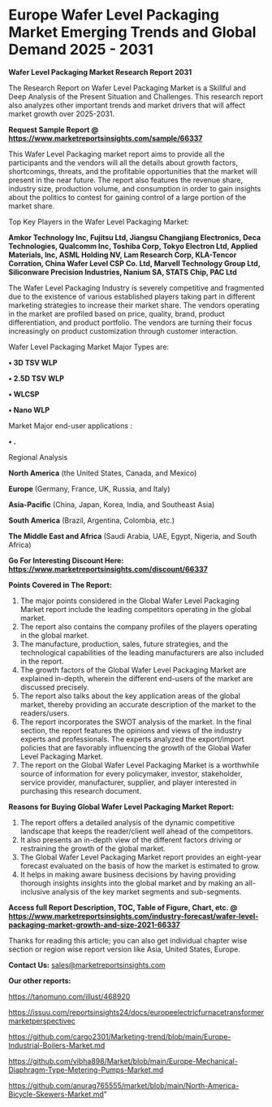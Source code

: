 # Europe Wafer Level Packaging Market Emerging Trends and Global Demand 2025 - 2031

<strong>Wafer Level Packaging Market Research Report 2031</strong>

The Research Report on Wafer Level Packaging Market is a Skillful and Deep Analysis of the Present Situation and Challenges. This research report also analyzes other important trends and market drivers that will affect market growth over 2025-2031.

<strong>Request Sample Report @ <a href=https://www.marketreportsinsights.com/sample/66337>https://www.marketreportsinsights.com/sample/66337</a></strong>

This Wafer Level Packaging market report aims to provide all the participants and the vendors will all the details about growth factors, shortcomings, threats, and the profitable opportunities that the market will present in the near future. The report also features the revenue share, industry size, production volume, and consumption in order to gain insights about the politics to contest for gaining control of a large portion of the market share.

Top Key Players in the Wafer Level Packaging Market:

<strong>Amkor Technology Inc, Fujitsu Ltd, Jiangsu Changjiang Electronics, Deca Technologies, Qualcomm Inc, Toshiba Corp, Tokyo Electron Ltd, Applied Materials, Inc, ASML Holding NV, Lam Research Corp, KLA-Tencor Corration, China Wafer Level CSP Co. Ltd, Marvell Technology Group Ltd, Siliconware Precision Industries, Nanium SA, STATS Chip, PAC Ltd</strong>

The Wafer Level Packaging Industry is severely competitive and fragmented due to the existence of various established players taking part in different marketing strategies to increase their market share. The vendors operating in the market are profiled based on price, quality, brand, product differentiation, and product portfolio. The vendors are turning their focus increasingly on product customization through customer interaction.

Wafer Level Packaging Market Major Types are:

<strong>• 3D TSV WLP

• 2.5D TSV WLP

• WLCSP

• Nano WLP</strong>

Market Major end-user applications :

<strong>• .</strong>

Regional Analysis

</u><strong><b>North America</b></strong> (the United States, Canada, and Mexico)

<strong><b>Europe </b></strong>(Germany, France, UK, Russia, and Italy)

<strong><b>Asia-Pacific</b></strong> (China, Japan, Korea, India, and Southeast Asia)

<strong><b>South America</b></strong> (Brazil, Argentina, Colombia, etc.)

<strong><b>The Middle East and Africa</b></strong> (Saudi Arabia, UAE, Egypt, Nigeria, and South Africa)

<strong>Go For Interesting Discount Here: <a href=https://www.marketreportsinsights.com/discount/66337>https://www.marketreportsinsights.com/discount/66337</a></strong>

<strong>Points Covered in The Report:</strong>
<ol>
  <li>The major points considered in the Global Wafer Level Packaging Market report include the leading competitors operating in the global market.</li>
  <li>The report also contains the company profiles of the players operating in the global market.</li>
  <li>The manufacture, production, sales, future strategies, and the technological capabilities of the leading manufacturers are also included in the report.</li>
  <li>The growth factors of the Global Wafer Level Packaging Market are explained in-depth, wherein the different end-users of the market are discussed precisely.</li>
  <li>The report also talks about the key application areas of the global market, thereby providing an accurate description of the market to the readers/users.</li>
  <li>The report incorporates the SWOT analysis of the market. In the final section, the report features the opinions and views of the industry experts and professionals. The experts analyzed the export/import policies that are favorably influencing the growth of the Global Wafer Level Packaging Market.</li>
  <li>The report on the Global Wafer Level Packaging Market is a worthwhile source of information for every policymaker, investor, stakeholder, service provider, manufacturer, supplier, and player interested in purchasing this research document.</li>
</ol>
<strong>Reasons for Buying Global Wafer Level Packaging Market Report:</strong>

<ol>
  <li>The report offers a detailed analysis of the dynamic competitive landscape that keeps the reader/client well ahead of the competitors.</li>
  <li>It also presents an in-depth view of the different factors driving or restraining the growth of the global market.</li>
  <li>The Global Wafer Level Packaging Market report provides an eight-year forecast evaluated on the basis of how the market is estimated to grow.</li>
  <li>It helps in making aware business decisions by having providing thorough insights insights into the global market and by making an all-inclusive analysis of the key market segments and sub-segments.</li>
</ol>
<strong>Access full Report Description, TOC, Table of Figure, Chart, etc. @ <a href=https://www.marketreportsinsights.com/industry-forecast/wafer-level-packaging-market-growth-and-size-2021-66337>https://www.marketreportsinsights.com/industry-forecast/wafer-level-packaging-market-growth-and-size-2021-66337</a></strong>


Thanks for reading this article; you can also get individual chapter wise section or region wise report version like Asia, United States, Europe.

<strong>Contact Us:</strong>
sales@marketreportsinsights.com

<strong>Our other reports:</strong>

<a href=https://tanomuno.com/illust/468920>https://tanomuno.com/illust/468920</a>

<a href=https://issuu.com/reportsinsights24/docs/europeelectricfurnacetransformermarketperspectivec>https://issuu.com/reportsinsights24/docs/europeelectricfurnacetransformermarketperspectivec</a>

<a href=https://github.com/cargo2301/Marketing-trend/blob/main/Europe-Industrial-Boilers-Market.md>https://github.com/cargo2301/Marketing-trend/blob/main/Europe-Industrial-Boilers-Market.md</a>

<a href=https://github.com/vibha898/Market/blob/main/Europe-Mechanical-Diaphragm-Type-Metering-Pumps-Market.md>https://github.com/vibha898/Market/blob/main/Europe-Mechanical-Diaphragm-Type-Metering-Pumps-Market.md</a>

<a href=https://github.com/anurag765555/market/blob/main/North-America-Bicycle-Skewers-Market.md>https://github.com/anurag765555/market/blob/main/North-America-Bicycle-Skewers-Market.md</a>"

